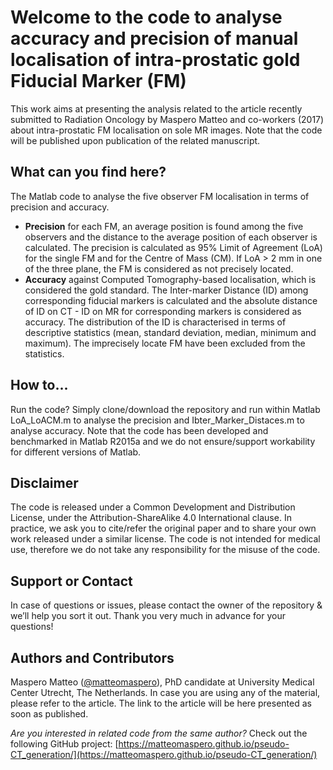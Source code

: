 # Welcome to the code to analyse accuracy and precision of manual localisation of intra-prostatic gold Fiducial Marker (FM)

This work aims at presenting the analysis related to the article recently submitted to Radiation Oncology by Maspero Matteo and co-workers (2017) about intra-prostatic FM localisation on sole MR images. Note that the code will be published upon publication of the related manuscript. 
## What can you find here?

The Matlab code to analyse the five observer FM localisation in terms of precision and accuracy.
* **Precision** for each FM, an average position is found among the five observers and the distance to the average position of each observer is calculated. The precision is calculated as 95% Limit of Agreement (LoA) for the single FM and for the Centre of Mass (CM). If LoA > 2 mm in one of the three plane, the FM is considered as not precisely located.
* **Accuracy** against Computed Tomography-based localisation, which is considered the gold standard. The Inter-marker Distance (ID) among corresponding fiducial markers is calculated and the absolute distance of ID on CT - ID on MR for corresponding markers is considered as accuracy. The distribution of the ID is characterised in terms of descriptive statistics (mean, standard deviation, median, minimum and maximum). The imprecisely locate FM have been excluded from the statistics.

## How to...

Run the code? Simply clone/download the repository and run within Matlab LoA_LoACM.m to analyse the precision and Ibter_Marker_Distaces.m to analyse accuracy. Note that the code has been developed and benchmarked in Matlab R2015a and we do not ensure/support workability for different versions of Matlab.

## Disclaimer

The code is released under a Common Development and Distribution License, under the Attribution-ShareAlike 4.0 International clause. In practice, we ask you to cite/refer the original paper and to share your own work released under a similar license.
The code is not intended for medical use, therefore we do not take any responsibility for the misuse of the code.

## Support or Contact

In case of questions or issues, please contact the owner of the repository & we’ll help you sort it out. Thank you very much in advance for your questions!

## Authors and Contributors

Maspero Matteo ([@matteomaspero](https://github.com/matteomaspero)), PhD candidate at University Medical Center Utrecht, The Netherlands. In case you are using any of the material, please refer to the article. The link to the article will be here presented as soon as published.

_Are you interested in related code from the same author?_
Check out the following GitHub project: [https://matteomaspero.github.io/pseudo-CT_generation/](https://matteomaspero.github.io/pseudo-CT_generation/)
